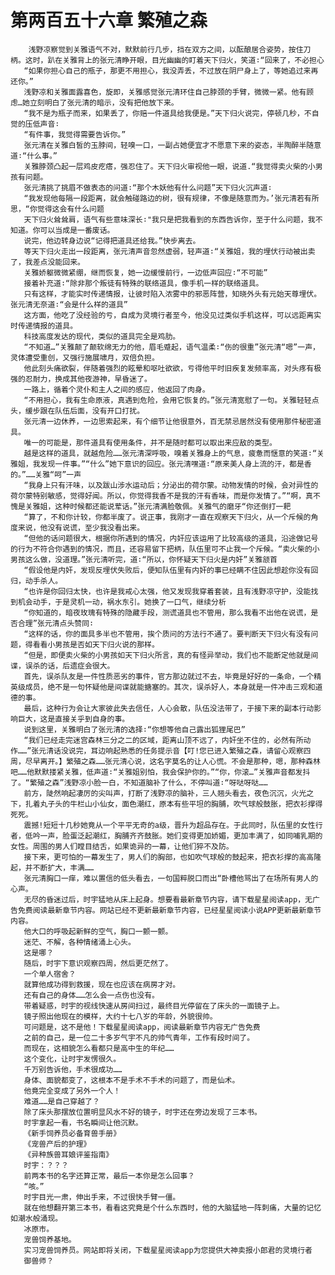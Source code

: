 # 第两百五十六章 繁殖之森
        浅野凉察觉到关雅语气不对，默默前行几步，挡在双方之间，以酝酿居合姿势，按住刀柄。这时，趴在关雅背上的张元清睁开眼，目光幽幽的盯着天下归火，笑道∶“回来了，不必担心
       “如果你担心自己的瓶子，那更不用担心，我没弄丢，不过放在阴尸身上了，等她追过来再还你。”
       浅野凉和关雅面露喜色，旋即，关雅感觉张元清环住自己脖颈的手臂，微微一紧。他有顾虑…她立刻明白了张元清的暗示，没有把他放下来。
       “我不是为瓶子而来，如果丢了，你赔一件道具给我便是。”天下归火说完，停顿几秒，不自觉的压低声音∶
       “有件事，我觉得需要告诉你。”
       张元清在关雅白皙的玉脖间，轻嗅一口，一副占她便宜才不愿意下来的姿态，半陶醉半随意道∶“什么事。”
       关雅脖颈凸起一层鸡皮疙瘩，强忍住了。天下归火审视他一眼，说道.“我觉得卖火柴的小男孩有问题。
       张元清挑了挑眉不做表态的问道∶“那个木妖他有什么问题”天下归火沉声道∶
       “我发现他每隔一段距离，就会触碰路边的树，很有规律，不像是随意而为。’张元清若有所思，“你觉得这会有什么问题
       天下归火耸耸肩，语气有些意味深长∶"我只是把我看到的东西告诉你，至于什么问题，我不知道。你可以当成是一番废话。
       说完，他边转身边说“记得把道具还给我。”快步离去。
       等天下归火走出一段距离，张元清声音忽然虚弱，轻声道∶“关雅姐，我的埋伏行动被出卖了，我差点没能回来。
       关雅娇躯微微紧绷，继而恢复，她一边缓慢前行，一边低声回应∶“不可能”
       接着补充道∶“除非那个叛徒有特殊的联络道具，像手机一样的联络道具。
       只有这样，才能实时传递情报，让彼时陷入浓雾中的邪恶阵营，知晓外头有元始天尊埋伏。张元清无奈道∶“会是什么样的道具”
       这方面，他吃了没经验的亏，自成为灵境行者至今，他没见过类似手机这样，可以远距离实时传递情报的道具。
       科技高度发达的现代，类似的道具完全是鸡肋。
       “不知道…”关雅颠了颠软绵无力的他，眉毛蹙起，语气温柔∶“伤的很重”张元清“嗯”一声，灵体遭受重创，又强行施展啸月，双倍负担。
       他此刻头痛欲裂，伴随着强烈的眩晕和呕吐欲欲，亏得他平时旧疾复发频率高，对头疼有极强的忍耐力，换成其他夜游神，早昏迷了。
       一路上，循着个灵仆和主人之间的感应，他返回了肉身。
       “不用担心，我有生命原液，真遇到危险，会用它恢复的。”张元清宽慰了一句。关雅轻轻点头，缓步跟在队伍后面，没有开口打扰。
       张元清一边休养，一边思索起来，有个细节让他很意外，百无禁忌居然没有使用那件秘密道具。
       唯一的可能是，那件道具有使用条件，并不是随时都可以取出来应敌的类型。
       越是这样的道具，就越危险……张元清深呼吸，嗅着关雅身上的气息，疲惫而惬意的笑道∶“关雅姐，我发现一件事。”“什么”她下意识的回应。张元清嘿道∶“原来美人身上流的汗，都是香的。”……关雅“呵”一声
       “我身上只有汗味，以及跋山涉水运动后；分泌出的荷尔蒙。动物发情的时候，会对异性的荷尔蒙特别敏感，觉得好闻。所以，你觉得我香不是我的汗有香味，而是你发情了。”“啊，真不愧是关雅姐，这种时候都还能说荤话。”张元清满脸敬佩。关雅气的磨牙“你还倒打一耙
       “算了，不和你计较，你都半废了。说正事，我刚才一直在观察天下归火，从一个斥候的角度来说，他没有说谎，至少我没看出来。
       “但他的话问题很大，根据你所遇到的情况，内奸应该运用了比较高级的道具，沿途做记号的行为不符合你遇到的情况，而且，还容易留下把柄，队伍里可不止我一个斥候。“卖火柴的小男孩这么做，没道理。”张元清听完，道∶“所以，你怀疑天下归火是内奸”关雅颔首
       “假设他是内奸，发现反埋伏失败后，便知队伍里有内奸的事已经瞒不住因此想趁你没有回归，动手杀人。
       “也许是你回归太快，也许是我戒心太强，他又发现我穿着套装，且有浅野凉守护，没能找到机会动手，于是灵机一动，祸水东引。她换了一口气，继续分析
       “你知道的，暗夜玫瑰有特殊的隐藏手段，测谎道具也不管用，那么我看不出他在说谎，是否合理”张元清点头赞同∶
       “这样的话，你的面具多半也不管用，挨个质问的方法行不通了。要判断天下归火有没有问题，得看看小男孩是否如天下归火说的那样。
       “但是，即便卖火柴的小男孩如天下归火所言，真的有怪异举动，我们也不能断定他就是间谍，误杀的话，后遗症会很大。
       首先，误杀队友是一件性质恶劣的事件，官方那边就过不去，毕竟是好好的一条命，一个精英级成员，绝不是一句怀疑他是间谍就能搪塞的。其次，误杀好人，本身就是一件冲击三观和道德的事。
       最后，这种行为会让大家彼此失去信任，人心会散，队伍没法带了，于接下来的副本行动影响巨大，这是直接关乎到自身的事。
       说到这里，关雅明白了张元清的选择∶“你想等他自己露出狐狸尾巴”
       “我们已经走完迷宫森林三分之二的区域，距离山顶不远了，内奸坐不住的，必然有所动作……”张元清话没说完，耳边响起熟悉的任务提示音【叮!您已进入繁殖之森，请留心观察四周，尽早离开。】繁殖之森……张元清心说，这名字莫名的让人心慌。不会是那种，嗯，那种森林吧……他默默搂紧关雅，低声道∶“关雅姐别怕，我会保护你的。”“你，你滚…”关雅声音都发抖了。“繁殖之森”浅野凉小脸一白，不知道脑补了什么，不停叫道∶“呀哒呀哒……
       前方，陡然响起凄厉的尖叫声，打断了浅野凉的脑补，三人翘头看去，夜色沉沉，火光之下，扎着丸子头的牛栏山小仙女，面色潮红，原本有些平坦的胸脯，吹气球般鼓胀，把衣衫撑得死死。
       震撼!短短十几秒她竟从一个平平无奇的a级，晋升为超品存在。于此同时，队伍里的女性行者，低吟一声，脸蛋泛起潮红，胸脯齐齐鼓胀。她们变得更加娇媚，更加丰满了，如同哺乳期的女性。周围的男人们瞠目结舌，如果诡异的一幕，让他们猝不及防。
       接下来，更可怕的一幕发生了，男人们的胸部，也如吹气球般的鼓起来，把衣衫撑的高高隆起，并不断扩大，丰满……
       张元清胸口一痒，难以置信的低头看去，一句国粹脱口而出“卧槽他骂出了在场所有男人的心声。
       无尽的昏迷过后，时宇猛地从床上起身。想要看最新章节内容，请下载星星阅读app，无广告免费阅读最新章节内容。网站已经不更新最新章节内容，已经星星阅读小说APP更新最新章节内容。
       他大口的呼吸起新鲜的空气，胸口一颤一颤。
       迷茫、不解，各种情绪涌上心头。
       这是哪？
       随后，时宇下意识观察四周，然后更茫然了。
       一个单人宿舍？
       就算他成功得到救援，现在也应该在病房才对。
       还有自己的身体……怎么会一点伤也没有。
       带着疑惑，时宇的视线快速从房间扫过，最终目光停留在了床头的一面镜子上。
       镜子照出他现在的模样，大约十七八岁的年龄，外貌很帅。
       可问题是，这不是他！下载星星阅读app，阅读最新章节内容无广告免费
       之前的自己，是一位二十多岁气宇不凡的帅气青年，工作有段时间了。
       而现在，这相貌怎么看都只是高中生的年纪……
       这个变化，让时宇发愣很久。
       千万别告诉他，手术很成功……
       身体、面貌都变了，这根本不是手术不手术的问题了，而是仙术。
       他竟完全变成了另外一个人！
       难道……是自己穿越了？
       除了床头那摆放位置明显风水不好的镜子，时宇还在旁边发现了三本书。
       时宇拿起一看，书名瞬间让他沉默。
       《新手饲养员必备育兽手册》
       《宠兽产后的护理》
       《异种族兽耳娘评鉴指南》
       时宇：？？？
       前两本书的名字还算正常，最后一本你是怎么回事？
       “咳。”
       时宇目光一肃，伸出手来，不过很快手臂一僵。
       就在他想翻开第三本书，看看这究竟是个什么东西时，他的大脑猛地一阵刺痛，大量的记忆如潮水般涌现。
       冰原市。
       宠兽饲养基地。
       实习宠兽饲养员。网站即将关闭，下载星星阅读app为您提供大神卖报小郎君的灵境行者
       御兽师？